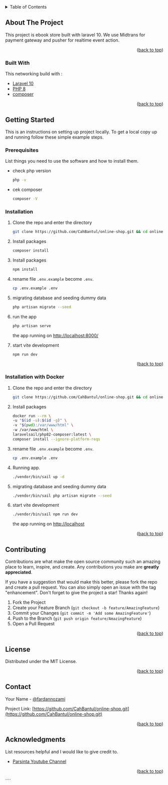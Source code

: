 <div id="top"></div>
<!--
*** Thanks for checking out the Best-README-Template. If you have a suggestion
*** that would make this better, please fork the repo and create a pull request
*** or simply open an issue with the tag "enhancement".
*** Don't forget to give the project a star!
*** Thanks again! Now go create something AMAZING! :D
-->

<!-- PROJECT SHIELDS -->
<!--
*** I'm using markdown "reference style" links for readability.
*** Reference links are enclosed in brackets [ ] instead of parentheses ( ).
*** See the bottom of this document for the declaration of the reference variables
*** for contributors-url, forks-url, etc. This is an optional, concise syntax you may use.
*** https://www.markdownguide.org/basic-syntax/#reference-style-links
-->

<!-- TABLE OF CONTENTS -->
<details>
  <summary>Table of Contents</summary>
  <ol>
    <li>
      <a href="#about-the-project">About The Project</a>
      <ul>
        <li><a href="#built-with">Built With</a></li>
      </ul>
    </li>
    <li>
      <a href="#getting-started">Getting Started</a>
      <ul>
        <li><a href="#prerequisites">Prerequisites</a></li>
        <li><a href="#installation">Installation</a></li>
      </ul>
    </li>
    <li><a href="#usage">Usage</a></li>
    <li><a href="#roadmap">Roadmap</a></li>
    <li><a href="#contributing">Contributing</a></li>
    <li><a href="#license">License</a></li>
    <li><a href="#contact">Contact</a></li>
    <li><a href="#acknowledgments">Acknowledgments</a></li>
  </ol>
</details>

<!-- ABOUT THE PROJECT -->

## About The Project

This project is ebook store built with laravel 10. We use Midtrans for payment gateway and pusher for realtime event action.

<p align="right">(<a href="#top">back to top</a>)</p>

### Built With

This networking build with :

-   [Laravel 10](https://laravel.com/docs/10.x)
-   [PHP 8](https://www.php.net/downloads.php)
-   [composer](https://getcomposer.org/download/)

<p align="right">(<a href="#top">back to top</a>)</p>

<!-- GETTING STARTED -->

## Getting Started

This is an instructions on setting up project locally.
To get a local copy up and running follow these simple example steps.

### Prerequisites

List things you need to use the software and how to install them.

-   check php version
    ```sh
    php -v
    ```
-   cek composer
    ```sh
    composer -V
    ```

### Installation

1. Clone the repo and enter the directory
    ```sh
    git clone https://github.com/CahBantul/online-shop.git && cd online-shop
    ```
2. Install packages
    ```sh
    composer install
    ```
3. Install packages
    ```sh
    npm install
    ```
4. rename file `.env.example` become `.env`.

    ```sh
    cp .env.example .env
    ```

5. migrating database and seeding dummy data

    ```sh
    php artisan migrate --seed
    ```

6. run the app
    ```sh
    php artisan serve
    ```
    the app running on [http://localhost:8000/](http://localhost:8000/)

7. start vite development
    ```sh
    npm run dev
    ```
    <p align="right">(<a href="#top" >back to top</a>)</p>
### Installation with Docker

1. Clone the repo and enter the directory
    ```sh
    git clone https://github.com/CahBantul/online-shop.git && cd online-shop
    ```
2. Install packages
    ```sh
    docker run --rm \
    -u "$(id -u):$(id -g)" \
    -v "$(pwd):/var/www/html" \
    -w /var/www/html \
    laravelsail/php82-composer:latest \
    composer install --ignore-platform-reqs
    ```

3. rename file `.env.example` become `.env`.

    ```sh
    cp .env.example .env
    ```

4. Running app.

    ```sh
    ./vendor/bin/sail up -d
    ```

5. migrating database and seeding dummy data

    ```sh
    ./vendor/bin/sail php artisan migrate --seed
    ```

6. start vite development
    ```sh
    ./vendor/bin/sail npm run dev
    ```
    the app running on [http://localhost](http://localhost)
    <p align="right">(<a href="#top" >back to top</a>)</p>


<!-- CONTRIBUTING -->

## Contributing

Contributions are what make the open source community such an amazing place to learn, inspire, and create. Any contributions you make are **greatly appreciated**.

If you have a suggestion that would make this better, please fork the repo and create a pull request. You can also simply open an issue with the tag "enhancement".
Don't forget to give the project a star! Thanks again!

1. Fork the Project
2. Create your Feature Branch (`git checkout -b feature/AmazingFeature`)
3. Commit your Changes (`git commit -m 'Add some AmazingFeature'`)
4. Push to the Branch (`git push origin feature/AmazingFeature`)
5. Open a Pull Request

<p align="right">(<a href="#top">back to top</a>)</p>

<!-- LICENSE -->

## License

Distributed under the MIT License.

<p align="right">(<a href="#top">back to top</a>)</p>

<!-- CONTACT -->

## Contact

Your Name - [@fardannozami](https://twitter.com/fardannozami)

Project Link: [https://github.com/CahBantul/online-shop.git](https://github.com/CahBantul/online-shop.git)

<p align="right">(<a href="#top">back to top</a>)</p>

<!-- ACKNOWLEDGMENTS -->

## Acknowledgments

List resources helpful and I would like to give credit to.

-   [Parsinta Youtube Channel](https://www.youtube.com/playlist?list=PLRKMmwY3-5MwADhthqRaewl-7e7AhjpP8)

<p align="right">(<a href="#top">back to top</a>)</p>
````
